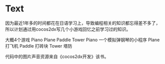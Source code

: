 # Text
因为最近1年多的时间都花在日语学习上，导致编程相关的知识都忘得差不多了，所以计划通过用cocos2dx写几个小游戏回忆之前学习过的知识。

大概4个游戏 Piano Plane Paddle Tower
Piano   一个模拟弹钢琴的小程序
Plane   打飞机
Paddle  打砖块
Tower   塔防

代码中的图片声音资源来自《cocos2dx开发》该书。
